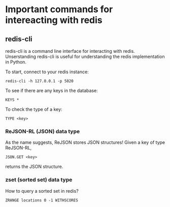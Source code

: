 # Important commands for intereacting with redis

## redis-cli

redis-cli is a command line interface for interacting with redis. Unserstanding redis-cli is useful for understanding the redis implementation in Python.

To start, connect to your redis instance:

`redis-cli -h 127.0.0.1 -p 5020`

To see if there are any keys in the database:

`KEYS *`

To check the type of a key:

`TYPE <key>`

### ReJSON-RL (JSON) data type

As the name suggests, ReJSON stores JSON structures! Given a key of type ReJSON-RL,

`JSON.GET <key>`

returns the JSON structure.

### zset (sorted set) data type

How to query a sorted set in redis?

`ZRANGE locations 0 -1 WITHSCORES`
